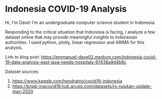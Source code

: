 # Indonesia COVID-19 Analysis
Hi, I'm Dave! I'm an undergraduate computer science student in Indonesia.

Responding to the critical situation that Indonesia is facing, I analyze a few dataset online that may provide meaningful insights to Indonesian authorities. I used python, plotly, linear regression and ARIMA for this analysis.

Link to blog post:
https://emmanuel-dave02.medium.com/indonesia-covid-19-data-analysis-east-java-needs-hospitals-97438a9d4b6c

Dataset sources:

1. https://www.kaggle.com/hendratno/covid19-indonesia
2. https://bnpb-inacovid19.hub.arcgis.com/datasets/rs-rujukan-update-may-2020
